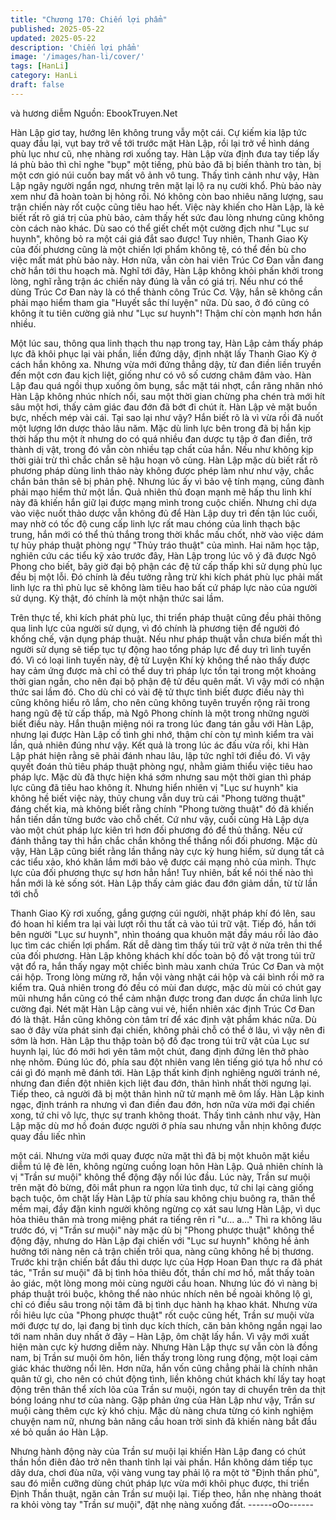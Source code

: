 ```yaml
---
title: "Chương 170: Chiến lợi phẩm"
published: 2025-05-22
updated: 2025-05-22
description: 'Chiến lợi phẩm'
image: '/images/han-li/cover/'
tags: [HanLi]
category: HanLi
draft: false
---
```


và hương diễm
Nguồn: EbookTruyen.Net

Hàn Lập giơ tay, hướng lên không trung vẫy một cái. Cự kiếm kia
lập tức quay đầu lại, vụt bay trở về tới trước mặt Hàn Lập, rồi lại
trở về hình dáng phù lục như cũ, nhẹ nhàng rơi xuống tay.
Hàn Lập vừa định đưa tay tiếp lấy lá phù bảo thì chỉ nghe "bụp"
một tiếng, phù bảo đã bị biến thành tro tàn, bị một cơn gió núi
cuốn bay mất vô ảnh vô tung.
Thấy tình cảnh như vậy, Hàn Lập ngây người ngẩn ngơ, nhưng
trên mặt lại lộ ra nụ cười khổ.
Phù bảo này xem như đã hoàn toàn bị hỏng rồi. Nó không còn
bao nhiêu năng lượng, sau trận chiến này rốt cuộc cũng tiêu hao
hết. Việc này khiến cho Hàn Lập, là kẻ biết rất rõ giá trị của phù
bảo, cảm thấy hết sức đau lòng nhưng cũng không còn cách nào
khác.
Dù sao có thể giết chết một cường địch như "Lục sư huynh",
không bỏ ra một cái giá đắt sao được! Tuy nhiên, Thanh Giao Kỳ
của đối phương cũng là một chiến lợi phẩm không tệ, có thể đền
bù cho việc mất mát phù bảo này. Hơn nữa, vẫn còn hai viên Trúc
Cơ Đan vẫn đang chờ hắn tới thu hoạch mà.
Nghĩ tới đây, Hàn Lập không khỏi phấn khởi trong lòng, nghĩ rằng
trận ác chiến này đúng là vẫn có giá trị.
Nếu như có thể dùng Trúc Cơ Đan này là có thể thành công Trúc
Cơ. Vậy, hắn sẽ không cần phải mạo hiểm tham gia "Huyết sắc
thí luyện" nữa. Dù sao, ở đó cũng có không ít tu tiên cường giả
như "Lục sư huynh"! Thậm chí còn mạnh hơn hắn nhiều.

Một lúc sau, thông qua linh thạch thu nạp trong tay, Hàn Lập cảm
thấy pháp lực đã khôi phục lại vài phần, liền đứng dậy, định nhặt
lấy Thanh Giao Kỳ ở cách hắn không xa.
Nhưng vừa mới đứng thẳng dậy, từ đan điền liền truyền đến một
cơn đau kịch liệt, giống như có vô số cương châm đâm vào. Hàn
Lập đau quá ngồi thụp xuống ôm bụng, sắc mặt tái nhợt, cắn răng
nhăn nhó
Hàn Lập không nhúc nhích nổi, sau một thời gian chừng pha chén
trà mới hít sâu một hơi, thấy cảm giác đau đớn đã bớt đi chút ít.
Hàn Lập vẻ mặt buồn bực, nhếch mép vài cái.
Tại sao lại như vậy? Hắn biết rõ là vì vừa rồi đã nuốt một lượng
lớn dược thảo lâu năm. Mặc dù linh lực bên trong đã bị hắn kịp
thời hấp thu một ít nhưng do có quá nhiều đan dược tụ tập ở đan
điền, trở thành dị vật, trong đó vẫn còn nhiều tạp chất của hắn.
Nếu như không kịp thời giải trừ thì chắc chắn sẽ hậu hoạn vô
cùng.
Hàn Lập mặc dù biết rất rõ phương pháp dùng linh thảo này
không được phép làm như như vậy, chắc chắn bản thân sẽ bị
phản phệ. Nhưng lúc ấy vì bảo vệ tính mạng, cũng đành phải mạo
hiểm thử một lần. Quả nhiên thủ đoạn mạnh mẽ hấp thu linh khí
này đã khiến hắn giữ lại được mạng mình trong cuộc chiến.
Nhưng chỉ dựa vào việc nuốt thảo dược vẫn không đủ để Hàn
Lập duy trì đến tận lúc cuối, may nhờ có tốc độ cung cấp linh lực
rất mau chóng của linh thạch bậc trung, hắn mới có thể thủ thắng
trong thời khắc mấu chốt, nhờ vào việc dám tự hủy pháp thuật
phòng ngự "Thủy tráo thuật" của mình.
Hai năm học tập, nghiên cứu các tiểu kỹ xảo trước đây, Hàn Lập
trong lúc vô ý đã được Ngô Phong cho biết, bây giờ đại bộ phận
các đệ tử cấp thấp khi sử dụng phù lục đều bị một lỗi. Đó chính là
đều tưởng rằng trừ khi kích phát phù lục phải mất linh lực ra thì
phù lục sẽ không làm tiêu hao bất cứ pháp lực nào của người sử
dụng. Kỳ thật, đó chính là một nhận thức sai lầm.

Trên thực tế, khi kích phát phù lục, thi triển pháp thuật cũng đều
phải thông qua linh lực của người sử dụng, vì đó chính là phương
tiện để người đó khống chế, vận dụng pháp thuật. Nếu như pháp
thuật vẫn chưa biến mất thì người sử dụng sẽ tiếp tục tự động
hao tổng pháp lực để duy trì linh tuyến đó.
Vì có loại linh tuyến này, đệ tử Luyện Khí kỳ không thể nào thấy
được hay cảm ứng được mà chỉ có thể duy trì pháp lực tồn tại
trong một khoảng thời gian ngắn, cho nên đại bộ phận đệ tử đều
quên mất. Vì vậy mới có nhận thức sai lầm đó.
Cho dù chỉ có vài đệ tử thực tình biết được điều này thì cũng
không hiểu rõ lắm, cho nên cũng không tuyên truyền rộng rãi
trong hang ngũ đệ tử cấp thấp, mà Ngô Phong chính là một trong
những người biết điều này. Hắn thuận miệng nói ra trong lúc đang
tán gẫu với Hàn Lập, nhưng lại được Hàn Lập cố tình ghi nhớ,
thậm chí còn tự mình kiểm tra vài lần, quả nhiên đúng như vậy.
Kết quả là trong lúc ác đấu vừa rồi, khi Hàn Lập phát hiện rằng sẽ
phải đánh nhau lâu, lập tức nghĩ tới điều đó. Vì vậy quyết đoán
thủ tiêu pháp thuật phòng ngự, nhằm giảm thiểu việc tiêu hao
pháp lực. Mặc dù đã thực hiện khá sớm nhưng sau một thời gian
thì pháp lực cũng đã tiêu hao không ít. Nhưng hiển nhiên vị "Lục
sư huynh" kia không hề biết việc này, thủy chung vẫn duy trù cái
"Phong tường thuật" đáng chết kia, mà không biết rằng chính
"Phong tường thuật" đó đã khiến hắn tiến dần từng bước vào chỗ
chết.
Cứ như vậy, cuối cùng Hà Lập dựa vào một chút pháp lực kiên trì
hơn đối phương đó để thủ thắng. Nếu cứ đánh thẳng tay thì hắn
chắc chắn không thể thắng nổi đối phương.
Mặc dù vậy, Hàn Lập cũng biết rằng lần thắng này cực kỳ hung
hiểm, sử dụng tất cả các tiểu xảo, khó khăn lắm mới bảo vệ được
cái mạng nhỏ của mình. Thực lực của đối phương thực sự hơn
hẳn hắn!
Tuy nhiên, bất kể nói thế nào thì hắn mới là kẻ sống sót.
Hàn Lập thấy cảm giác đau đớn giảm dần, từ từ lần tới chỗ

Thanh Giao Kỳ rơi xuống, gắng gượng cúi người, nhặt pháp khí
đó lên, sau đó hoan hỉ kiểm tra lại vài lượt rồi thu tất cả vào túi trữ
vật.
Tiếp đó, hắn tới bên người "Lục sư huynh", nhìn thoáng qua
khuôn mặt đầy máu rồi lảo đảo lục tìm các chiến lợi phẩm.
Rất dễ dàng tìm thấy túi trữ vật ở nửa trên thi thể của đối
phương.
Hàn Lập không khách khí dốc toàn bộ đồ vật trong túi trữ vật đổ
ra, hắn thấy ngay một chiếc bình màu xanh chứa Trúc Cơ Đan và
một cái hộp.
Trong lòng mừng rỡ, hắn vội vàng nhặt cái hộp và cái bình rồi mở
ra kiểm tra. Quả nhiên trong đó đều có mùi đan dược, mặc dù mùi
có chút gay mũi nhưng hắn cũng có thể cảm nhận được trong
đan dược ẩn chứa linh lực cường đại.
Nét mặt Hàn Lập càng vui vẻ, hiển nhiên xác định Trúc Cơ Đan
đó là thật. Hắn cũng không còn tâm trí để xác định vật phẩm khác
nữa. Dù sao ở đây vừa phát sinh đại chiến, không phải chỗ có thể
ở lâu, vì vậy nên đi sớm là hơn.
Hàn Lập thu thập toàn bộ đồ đạc trong túi trữ vật của Lục sư
huynh lại, lúc đó mới hơi yên tâm một chút, đang định đứng lên
thở phào nhẹ nhõm.
Đúng lúc đó, phía sau đột nhiên vang lên tiếng gió tựa hồ như có
cái gì đó mạnh mẽ đánh tới. Hàn Lập thất kinh định nghiêng
người tránh né, nhưng đan điền đột nhiên kịch liệt đau đớn, thân
hình nhất thời ngưng lại. Tiếp theo, cả người đã bị một thân hình
nữ tử mạnh mẽ ôm lấy.
Hàn Lập kinh ngạc, định tránh ra nhưng vì đan điền đau đớn, hơn
nữa vừa mới đại chiến xong, tứ chi vô lực, thực sự tranh không
thoát.
Thấy tình cảnh như vậy, Hàn Lập mặc dù mơ hồ đoán được
người ở phía sau nhưng vẫn nhịn không được quay đầu liếc nhìn

một cái. Nhưng vừa mới quay được nửa mặt thì đã bị một khuôn
mặt kiều diễm tú lệ đè lên, không ngừng cuồng loạn hôn Hàn Lập.
Quả nhiên chính là vị "Trần sư muội" không thể động đậy nổi lúc
đầu.
Lúc này, Trần sư muội trên mặt đỏ bừng, đôi mắt phun ra ngọn
lửa tình dục, tứ chi lại càng giống bạch tuộc, ôm chặt lấy Hàn Lập
từ phía sau không chịu buông ra, thân thể mềm mại, đầy đặn kinh
người không ngừng cọ xát sau lưng Hàn Lập, vì dục hỏa thiêu
thân mà trong miệng phát ra tiếng rên rỉ "ư… a…"
Thì ra không lâu trước đó, vị "Trần sư muội" này mặc dù bị
"Phong phược thuật" không thể động đậy, nhưng do Hàn Lập đại
chiến với "Lục sư huynh" không hề ảnh hưởng tới nàng nên cả
trận chiến trôi qua, nàng cũng không hề bị thương.
Trước khi trận chiến bắt đầu thì dược lực của Hợp Hoan Đan
thực ra đã phát tác, "Trần sư muội" đã bị tình hỏa thiêu đốt, thần
chí mơ hồ, mắt thấy toàn ảo giác, một lòng mong mỏi cùng người
cầu hoan. Nhưng lúc đó vì nàng bị pháp thuật trói buộc, không thể
nào nhúc nhích nên bề ngoài không lộ gì, chỉ có điều sâu trong
nội tâm đã bị tình dục hành hạ khao khát.
Nhưng vừa rồi hiêu lực của "Phong phược thuật" rốt cuộc cũng
hết, Trần sư muội vừa mới được tự do, lại đang bị tình dục kích
thích, căn bản không ngần ngại lao tới nam nhân duy nhất ở đây
– Hàn Lập, ôm chặt lấy hắn. Vì vậy mới xuất hiện màn cực kỳ
hương diễm này.
Nhưng Hàn Lập thực sự vẫn còn là đồng nam, bị Trần sư muội
ôm hôn, liền thấy trong lòng rung động, một loại cảm giác khác
thường nổi lên. Hơn nữa, hắn vốn cũng chẳng phải là chính nhân
quân tử gì, cho nên có chút động tình, liền không chút khách khí
lấy tay hoạt động trên thân thể xích lõa của Trần sư muội, ngón
tay di chuyển trên da thịt bóng loáng như tơ của nàng.
Gặp phản ứng của Hàn Lập như vậy, Trần sư muội càng thêm
cực kỳ khó chịu. Mặc dù nàng chưa từng có kinh nghiệm chuyện
nam nữ, nhưng bản năng cầu hoan trời sinh đã khiến nàng bắt
đầu xé bỏ quần áo Hàn Lập.

Nhưng hành động này của Trần sư muội lại khiến Hàn Lập đang
có chút thần hồn điên đảo trở nên thanh tỉnh lại vài phần. Hắn
không dám tiếp tục dây dưa, chơi đùa nữa, vội vàng vung tay
phải lộ ra một tờ "Định thần phù", sau đó miễn cưỡng dùng chút
pháp lực vừa mới khôi phục được, thi triển Định Thần thuật, ngăn
cản Trần sư muội lại.
Tiếp theo, hắn nhẹ nhàng thoát ra khỏi vòng tay "Trần sư muội",
đặt nhẹ nàng xuống đất.
------oOo------
